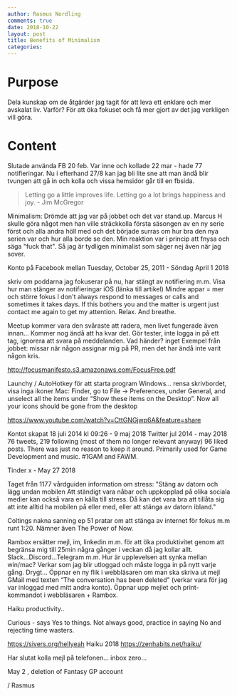 ```yaml
---
author: Rasmus Nordling
comments: true
date: 2018-10-22
layout: post
title: Benefits of Minimalism
categories:
---
```


# Purpose

Dela kunskap om de åtgärder jag tagit för att leva ett enklare och mer avskalat liv.
Varför? För att öka fokuset och få mer gjort av det jag verkligen vill göra.

# Content

Slutade använda FB 20 feb. Var inne och kollade 22 mar - hade 77 notifieringar. Nu i efterhand 27/8 kan jag bli lite sne att man ändå blir tvungen att gå in och kolla och vissa hemsidor går till en fbsida. 

> Letting go a little improves life. Letting go a lot brings happiness and joy. - Jim McGregor

Minimalism: Drömde att jag var på jobbet och det var stand.up. Marcus H skulle göra något men han ville sträckkolla första säsongen av en ny serie först och alla andra höll med och det började surras om hur bra den nya serien var och hur alla borde se den.
Min reaktion var i princip att fnysa och säga "fuck that". Så jag är tydligen minimalist som säger nej även när jag sover.

Konto på Facebook mellan Tuesday, October 25, 2011 - Söndag April 1 2018

skriv om poddarna jag fokuserar på nu, har stängt av notifiering m.m.
Visa hur man stänger av notifieringar iOS (länka till artikel)
Mindre appar = mer och större fokus
I don't always respond to messages or calls and sometimes it takes days. If this bothers you and the matter is urgent just contact me again to get my attention.
Relax. And breathe.

Meetup kommer vara den svåraste att radera, men livet fungerade även innan… Kommer nog ändå att ha kvar det. Gör tester, inte logga in på ett tag, ignorera att svara på meddelanden. Vad händer? inget
Exempel från jobbet: missar när någon assignar mig på PR, men det har ändå inte varit någon kris.

http://focusmanifesto.s3.amazonaws.com/FocusFree.pdf

Launchy / AutoHotkey för att starta program Windows... rensa skrivbordet, visa inga ikoner
Mac: Finder, go to File -> Preferences, under General, and unselect all the items under “Show these items on the Desktop”. Now all your icons should be gone from the desktop

https://www.youtube.com/watch?v=CttGNGjwp6A&feature=share

Kontot skapat
18 juli 2014 kl 09:26 - 9 maj 2018
 Twitter jul 2014 - may 2018 76 tweets, 219 following (most of them no longer relevant anyway) 96 liked posts. There was just no reason to keep it around. Primarily used for Game Development and music. #1GAM and FAWM.

Tinder x - May 27 2018

Taget från 1177 vårdguiden information om stress:
"Stäng av datorn och lägg undan mobilen
Att ständigt vara nåbar och uppkopplad på olika sociala medier kan också vara en källa till stress. Då kan det vara bra att tillåta sig att inte alltid ha mobilen på eller med, eller att stänga av datorn ibland."

Coltings nakna sanning ep 51 pratar om att stänga av internet för fokus m.m runt 1:20. Nämner även The Power of Now.

Rambox ersätter mejl, im, linkedin m.m. för att öka produktivitet genom att begränsa mig till 25min några gånger i veckan då jag kollar allt. Slack...Discord…Telegram m.m. Hur är upplevelsen att synka mellan win/mac? Verkar som jag blir utloggad och måste logga in på nytt varje gång. Drygt… Öppnar en ny flik i webbläsaren om man ska skriva ut mejl GMail med texten “The conversation has been deleted” (verkar vara för jag var inloggad med mitt andra konto). Öppnar upp mejlet och print-kommandot i webbläsaren + Rambox.

Haiku productivity..

Curious - says Yes to things. Not always good, practice in saying No and rejecting time wasters.

https://sivers.org/hellyeah
Haiku 2018 https://zenhabits.net/haiku/

Har slutat kolla mejl på telefonen… inbox zero…

May 2 , deletion of Fantasy GP account

/ Rasmus